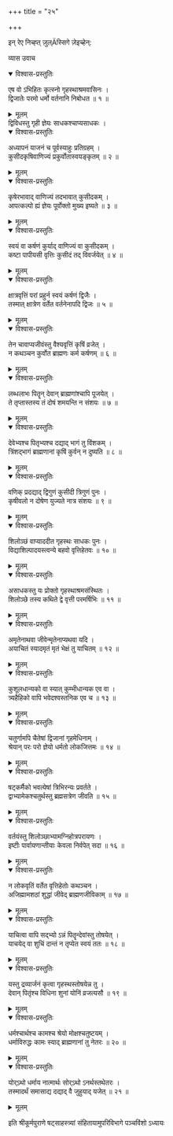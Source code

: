 +++
title = "२५"

+++
    
इन् रेए निच्ह्त् ज़ुल्Äस्सिगे ज़ेइच्हेन्:  
    
व्यास उवाच  

<details open><summary>विश्वास-प्रस्तुतिः</summary>

एष वो ऽभिहितः कृत्स्नो गृहस्थाश्रमवासिनः ।  
द्विजातेः परमो धर्मो वर्तनानि निबोधत ॥ १ ॥
</details>

<details><summary>मूलम्</summary>

एष वो ऽभिहितः कृत्स्नो गृहस्थाश्रमवासिनः ।  
द्विजातेः परमो धर्मो वर्तनानि निबोधत ॥ १ ॥
</details>
द्विविधस्तु गृही ज्ञेयः साधकश्चाप्यसाधकः ।  

<details open><summary>विश्वास-प्रस्तुतिः</summary>

अध्यापनं याजनं च पूर्वस्याहुः प्रतिग्रहम् ।  
कुसीदकृषिवाणिज्यं प्रकुर्वोतास्वयङ्कृतम् ॥ २ ॥
</details>

<details><summary>मूलम्</summary>

अध्यापनं याजनं च पूर्वस्याहुः प्रतिग्रहम् ।  
कुसीदकृषिवाणिज्यं प्रकुर्वोतास्वयङ्कृतम् ॥ २ ॥
</details>

<details open><summary>विश्वास-प्रस्तुतिः</summary>

कृषेरभावाद् वाणिज्यं तदभावात् कुसीदकम् ।  
आपत्कल्पो ह्यं ज्ञेयः पूर्वोक्तो मुख्य इष्यते ॥ ३ ॥
</details>

<details><summary>मूलम्</summary>

कृषेरभावाद् वाणिज्यं तदभावात् कुसीदकम् ।  
आपत्कल्पो ह्यं ज्ञेयः पूर्वोक्तो मुख्य इष्यते ॥ ३ ॥
</details>

<details open><summary>विश्वास-प्रस्तुतिः</summary>

स्वयं वा कर्षणं कुर्याद् वाणिज्यं वा कुसीदकम् ।  
कष्टा पापीयसी वृत्तिः कुसीदं तद् विवर्जयेत् ॥ ४ ॥
</details>

<details><summary>मूलम्</summary>

स्वयं वा कर्षणं कुर्याद् वाणिज्यं वा कुसीदकम् ।  
कष्टा पापीयसी वृत्तिः कुसीदं तद् विवर्जयेत् ॥ ४ ॥
</details>

<details open><summary>विश्वास-प्रस्तुतिः</summary>

क्षात्रवृत्तिं परां प्रहुर्न स्वयं कर्षणं द्विजैः ।  
तस्मात् क्षात्रेण वर्तेत वर्तनेनापदि द्विजः ॥ ५ ॥
</details>

<details><summary>मूलम्</summary>

क्षात्रवृत्तिं परां प्रहुर्न स्वयं कर्षणं द्विजैः ।  
तस्मात् क्षात्रेण वर्तेत वर्तनेनापदि द्विजः ॥ ५ ॥
</details>

<details open><summary>विश्वास-प्रस्तुतिः</summary>

तेन चावाप्यजीवंस्तु वैश्यवृत्तिं कृषिं व्रजेत् ।  
न कथञ्चन कुर्वोत ब्राह्मणः कर्म कर्षणम् ॥ ६ ॥
</details>

<details><summary>मूलम्</summary>

तेन चावाप्यजीवंस्तु वैश्यवृत्तिं कृषिं व्रजेत् ।  
न कथञ्चन कुर्वोत ब्राह्मणः कर्म कर्षणम् ॥ ६ ॥
</details>

<details open><summary>विश्वास-प्रस्तुतिः</summary>

लब्धलाभः पितॄन् देवान् ब्राह्मणांश्चापि पूजयेत् ।  
ते तृप्तास्तस्य तं दोषं शमयन्ति न संशयः ॥ ७ ॥
</details>

<details><summary>मूलम्</summary>

लब्धलाभः पितॄन् देवान् ब्राह्मणांश्चापि पूजयेत् ।  
ते तृप्तास्तस्य तं दोषं शमयन्ति न संशयः ॥ ७ ॥
</details>

<details open><summary>विश्वास-प्रस्तुतिः</summary>

देवेभ्यश्च पितृभ्यश्च दद्याद् भागं तु विंशकम् ।  
त्रिंशद्भागं ब्राह्मणानां कृषिं कुर्वन् न दुष्यति ॥ ८ ॥
</details>

<details><summary>मूलम्</summary>

देवेभ्यश्च पितृभ्यश्च दद्याद् भागं तु विंशकम् ।  
त्रिंशद्भागं ब्राह्मणानां कृषिं कुर्वन् न दुष्यति ॥ ८ ॥
</details>

<details open><summary>विश्वास-प्रस्तुतिः</summary>

वणिक् प्रदद्याद् द्विगुणं कुसीदी त्रिगुणं पुनः ।  
कृषीवलो न दोषेण युज्यते नात्र संशयः ॥ ९ ॥
</details>

<details><summary>मूलम्</summary>

वणिक् प्रदद्याद् द्विगुणं कुसीदी त्रिगुणं पुनः ।  
कृषीवलो न दोषेण युज्यते नात्र संशयः ॥ ९ ॥
</details>

<details open><summary>विश्वास-प्रस्तुतिः</summary>

शिलोञ्छं वाप्याददीत गृहस्थः साधकः पुनः ।  
विद्याशिल्पादयस्त्वन्ये बहवो वृत्तिहेतवः ॥ १० ॥
</details>

<details><summary>मूलम्</summary>

शिलोञ्छं वाप्याददीत गृहस्थः साधकः पुनः ।  
विद्याशिल्पादयस्त्वन्ये बहवो वृत्तिहेतवः ॥ १० ॥
</details>

<details open><summary>विश्वास-प्रस्तुतिः</summary>

असाधकस्तु यः प्रोक्तो गृहस्थाश्रमसंस्थितः ।  
शिलोञ्छे तस्य कथिते द्वे वृत्ती परमर्षिभिः ॥ ११ ॥
</details>

<details><summary>मूलम्</summary>

असाधकस्तु यः प्रोक्तो गृहस्थाश्रमसंस्थितः ।  
शिलोञ्छे तस्य कथिते द्वे वृत्ती परमर्षिभिः ॥ ११ ॥
</details>

<details open><summary>विश्वास-प्रस्तुतिः</summary>

अमृतेनाथवा जीवेन्मृतेनाप्यथवा यदि ।  
अयाचितं स्यादमृतं मृतं भेक्षं तु याचितम् ॥ १२ ॥
</details>

<details><summary>मूलम्</summary>

अमृतेनाथवा जीवेन्मृतेनाप्यथवा यदि ।  
अयाचितं स्यादमृतं मृतं भेक्षं तु याचितम् ॥ १२ ॥
</details>

<details open><summary>विश्वास-प्रस्तुतिः</summary>

कुशूलधान्यको वा स्यात् कुम्भीधान्यक एव वा ।  
त्र्यहैहिको वापि भवेदश्वस्तनिक एव च ॥ १३ ॥
</details>

<details><summary>मूलम्</summary>

कुशूलधान्यको वा स्यात् कुम्भीधान्यक एव वा ।  
त्र्यहैहिको वापि भवेदश्वस्तनिक एव च ॥ १३ ॥
</details>

<details open><summary>विश्वास-प्रस्तुतिः</summary>

चतुर्णामपि चैतेषां द्विजानां गृहमेधिनाम् ।  
श्रेयान् परः परो ज्ञेयो धर्मतो लोकजित्तमः ॥ १४ ॥
</details>

<details><summary>मूलम्</summary>

चतुर्णामपि चैतेषां द्विजानां गृहमेधिनाम् ।  
श्रेयान् परः परो ज्ञेयो धर्मतो लोकजित्तमः ॥ १४ ॥
</details>

<details open><summary>विश्वास-प्रस्तुतिः</summary>

षट्कर्मैको भवत्येषां त्रिभिरन्यः प्रवर्तते ।  
द्वाभ्यामेकश्चतुर्थस्तु ब्रह्मसत्रेण जीवति ॥ १५ ॥
</details>

<details><summary>मूलम्</summary>

षट्कर्मैको भवत्येषां त्रिभिरन्यः प्रवर्तते ।  
द्वाभ्यामेकश्चतुर्थस्तु ब्रह्मसत्रेण जीवति ॥ १५ ॥
</details>

<details open><summary>विश्वास-प्रस्तुतिः</summary>

वर्तयंस्तु शिलोञ्छाभ्यामग्निहोत्रपरायणः ।  
इष्टीः पार्वायणान्तीयाः केवला निर्वपेत् सदा ॥ १६ ॥
</details>

<details><summary>मूलम्</summary>

वर्तयंस्तु शिलोञ्छाभ्यामग्निहोत्रपरायणः ।  
इष्टीः पार्वायणान्तीयाः केवला निर्वपेत् सदा ॥ १६ ॥
</details>

<details open><summary>विश्वास-प्रस्तुतिः</summary>

न लोकवृतिं वर्तेत वृत्तिहेतोः कथञ्चन ।  
अजिह्मामशठां शुद्धां जीवेद् ब्राह्मणजीविकाम् ॥ १७ ॥
</details>

<details><summary>मूलम्</summary>

न लोकवृतिं वर्तेत वृत्तिहेतोः कथञ्चन ।  
अजिह्मामशठां शुद्धां जीवेद् ब्राह्मणजीविकाम् ॥ १७ ॥
</details>

<details open><summary>विश्वास-प्रस्तुतिः</summary>

याचित्वा वापि सद्भ्यो ऽन्नं पितॄन्देवांस्तु तोषयेत् ।  
याचयेद् वा शुचिं दान्तं न तृप्येत स्वयं ततः ॥ १८ ॥
</details>

<details><summary>मूलम्</summary>

याचित्वा वापि सद्भ्यो ऽन्नं पितॄन्देवांस्तु तोषयेत् ।  
याचयेद् वा शुचिं दान्तं न तृप्येत स्वयं ततः ॥ १८ ॥
</details>

<details open><summary>विश्वास-प्रस्तुतिः</summary>

यस्तु द्रव्यार्जनं कृत्वा गृहस्थस्तोषयेन्न तु ।  
देवान् पितृंश्च विधिना शुनां योनिं व्रजत्यसौ ॥ १९ ॥
</details>

<details><summary>मूलम्</summary>

यस्तु द्रव्यार्जनं कृत्वा गृहस्थस्तोषयेन्न तु ।  
देवान् पितृंश्च विधिना शुनां योनिं व्रजत्यसौ ॥ १९ ॥
</details>

<details open><summary>विश्वास-प्रस्तुतिः</summary>

धर्मश्चार्थश्च कामश्च श्रेयो मोक्षश्चतुष्टयम् ।  
धर्माविरुद्धः कामः स्याद् ब्राह्मणानां तु नेतरः ॥ २० ॥
</details>

<details><summary>मूलम्</summary>

धर्मश्चार्थश्च कामश्च श्रेयो मोक्षश्चतुष्टयम् ।  
धर्माविरुद्धः कामः स्याद् ब्राह्मणानां तु नेतरः ॥ २० ॥
</details>

<details open><summary>विश्वास-प्रस्तुतिः</summary>

योर्ऽथो धर्माय नात्मार्थः सोर्ऽथो ऽनर्थस्तथेतरः ।  
तस्मादर्थं समासाद्य दद्याद् वै जुहुयाद् यजेत् ॥ २१ ॥
</details>

<details><summary>मूलम्</summary>

योर्ऽथो धर्माय नात्मार्थः सोर्ऽथो ऽनर्थस्तथेतरः ।  
तस्मादर्थं समासाद्य दद्याद् वै जुहुयाद् यजेत् ॥ २१ ॥
</details>
    
इति श्रीकूर्मपुराणे षट्साहस्त्र्यां संहितायामुपरिविभागे पञ्चविंशो ऽध्यायः
